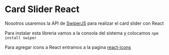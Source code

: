 # Card Slider React

Nosotros usaremos la API de [SwiperJS](https://swiperjs.com/element) para realizar el card slider con React

Para instalar esta libreria vamos a la consola del sistema y colocamos `npm install swiper`

Para agregar icons a React entramos a la pagina [react-icons](https://react-icons.github.io/react-icons/)

